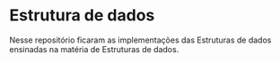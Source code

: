 # Estrutura de dados

Nesse repositório ficaram as implementações das Estruturas de dados ensinadas na matéria de Estruturas de dados.

